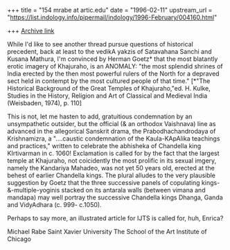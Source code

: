 +++
title = "154 mrabe at artic.edu"
date = "1996-02-11"
upstream_url = "https://list.indology.info/pipermail/indology/1996-February/004160.html"

+++
[Archive link](https://list.indology.info/pipermail/indology/1996-February/004160.html)

While I'd like to see another thread pursue questions of historical
precedent, back at least to the vedikA yakzis of Satavahana Sanchi and
Kusana Mathura, I'm convinced by Herman Goetz* that the most blatantly
erotic imagery of Khajuraho, is an ANOMALY:  "the most splendid shrines of
India erected by the then most powerful rulers of the North for a depraved
sect held in contempt by the most cultured people of that time." [*"The
Historical Background of the Great Temples of Khajuraho,"ed. H. Kulke,
Studies in the History, Religion and Art of Classical and Medieval India
(Weisbaden, 1974), p. 110]

This is not, let me hasten to add, gratuitious condemnation by an
unsympathetic outsider, but the official (& an orthodox Vaishnava) line as
advanced in the allegorical Sanskrit drama, the Prabodhachandrodaya of
Krishnamizra, a "....caustic condemnation of the Kaula-KApAlika teachings
and practices," written to celebrate the abhisheka of Chandella king
KIrtivarman in c. 1060!  Exclamation is called for by the fact that the
largest temple at Khajuraho, not coicidently the most prolific in its
sexual imgery, namely the Kandariya Mahadeo, was not yet 50 years old,
erected at the behest of earlier Chandella kings.  The plural alludes to
the very plausible suggestion by Goetz that the three successive panels of
copulating kings-&-multiple-yoginis stacked on its antarala walls (between
vimana and mandapa) may well portray the successive Chandella kings Dhanga,
Ganda and VidyAdhara (c. 999- c.1050).

Perhaps to say more, an illustrated article for IJTS is called for, huh, Enrica?


Michael Rabe
Saint Xavier University
The School of the Art Institute of Chicago






